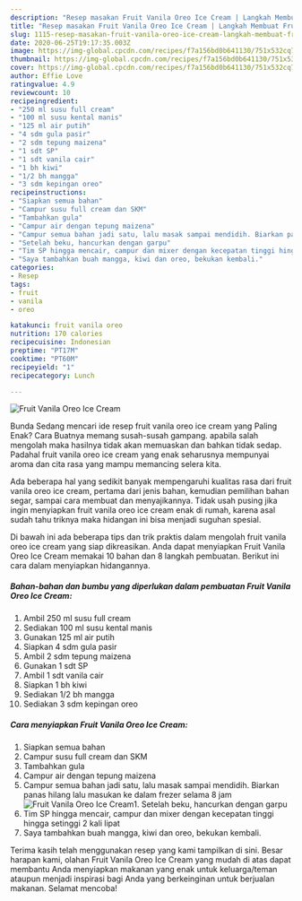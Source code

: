 ```yaml
---
description: "Resep masakan Fruit Vanila Oreo Ice Cream | Langkah Membuat Fruit Vanila Oreo Ice Cream Yang Enak Dan Mudah"
title: "Resep masakan Fruit Vanila Oreo Ice Cream | Langkah Membuat Fruit Vanila Oreo Ice Cream Yang Enak Dan Mudah"
slug: 1115-resep-masakan-fruit-vanila-oreo-ice-cream-langkah-membuat-fruit-vanila-oreo-ice-cream-yang-enak-dan-mudah
date: 2020-06-25T19:17:35.003Z
image: https://img-global.cpcdn.com/recipes/f7a156bd0b641130/751x532cq70/fruit-vanila-oreo-ice-cream-foto-resep-utama.jpg
thumbnail: https://img-global.cpcdn.com/recipes/f7a156bd0b641130/751x532cq70/fruit-vanila-oreo-ice-cream-foto-resep-utama.jpg
cover: https://img-global.cpcdn.com/recipes/f7a156bd0b641130/751x532cq70/fruit-vanila-oreo-ice-cream-foto-resep-utama.jpg
author: Effie Love
ratingvalue: 4.9
reviewcount: 10
recipeingredient:
- "250 ml susu full cream"
- "100 ml susu kental manis"
- "125 ml air putih"
- "4 sdm gula pasir"
- "2 sdm tepung maizena"
- "1 sdt SP"
- "1 sdt vanila cair"
- "1 bh kiwi"
- "1/2 bh mangga"
- "3 sdm kepingan oreo"
recipeinstructions:
- "Siapkan semua bahan"
- "Campur susu full cream dan SKM"
- "Tambahkan gula"
- "Campur air dengan tepung maizena"
- "Campur semua bahan jadi satu, lalu masak sampai mendidih. Biarkan panas hilang lalu masukan ke dalam frezer selama 8 jam"
- "Setelah beku, hancurkan dengan garpu"
- "Tim SP hingga mencair, campur dan mixer dengan kecepatan tinggi hingga setinggi 2 kali lipat"
- "Saya tambahkan buah mangga, kiwi dan oreo, bekukan kembali."
categories:
- Resep
tags:
- fruit
- vanila
- oreo

katakunci: fruit vanila oreo 
nutrition: 170 calories
recipecuisine: Indonesian
preptime: "PT17M"
cooktime: "PT60M"
recipeyield: "1"
recipecategory: Lunch

---
```



![Fruit Vanila Oreo Ice Cream](https://img-global.cpcdn.com/recipes/f7a156bd0b641130/751x532cq70/fruit-vanila-oreo-ice-cream-foto-resep-utama.jpg)

Bunda Sedang mencari ide resep fruit vanila oreo ice cream yang Paling Enak? Cara Buatnya memang susah-susah gampang. apabila salah mengolah maka hasilnya tidak akan memuaskan dan bahkan tidak sedap. Padahal fruit vanila oreo ice cream yang enak seharusnya mempunyai aroma dan cita rasa yang mampu memancing selera kita.

Ada beberapa hal yang sedikit banyak mempengaruhi kualitas rasa dari fruit vanila oreo ice cream, pertama dari jenis bahan, kemudian pemilihan bahan segar, sampai cara membuat dan menyajikannya. Tidak usah pusing jika ingin menyiapkan fruit vanila oreo ice cream enak di rumah, karena asal sudah tahu triknya maka hidangan ini bisa menjadi suguhan spesial.




Di bawah ini ada beberapa tips dan trik praktis dalam mengolah fruit vanila oreo ice cream yang siap dikreasikan. Anda dapat menyiapkan Fruit Vanila Oreo Ice Cream memakai 10 bahan dan 8 langkah pembuatan. Berikut ini cara dalam menyiapkan hidangannya.

<!--inarticleads1-->

##### Bahan-bahan dan bumbu yang diperlukan dalam pembuatan Fruit Vanila Oreo Ice Cream:

1. Ambil 250 ml susu full cream
1. Sediakan 100 ml susu kental manis
1. Gunakan 125 ml air putih
1. Siapkan 4 sdm gula pasir
1. Ambil 2 sdm tepung maizena
1. Gunakan 1 sdt SP
1. Ambil 1 sdt vanila cair
1. Siapkan 1 bh kiwi
1. Sediakan 1/2 bh mangga
1. Sediakan 3 sdm kepingan oreo




<!--inarticleads2-->

##### Cara menyiapkan Fruit Vanila Oreo Ice Cream:

1. Siapkan semua bahan
1. Campur susu full cream dan SKM
1. Tambahkan gula
1. Campur air dengan tepung maizena
1. Campur semua bahan jadi satu, lalu masak sampai mendidih. Biarkan panas hilang lalu masukan ke dalam frezer selama 8 jam
<img src="//assets-global.cpcdn.com/assets/icons/button_play-2c75c40dde080a61004c1f40b05d8f140eaff45d7e9e6481dc71c63d2e7c4909.png" alt="Fruit Vanila Oreo Ice Cream">1. Setelah beku, hancurkan dengan garpu
1. Tim SP hingga mencair, campur dan mixer dengan kecepatan tinggi hingga setinggi 2 kali lipat
1. Saya tambahkan buah mangga, kiwi dan oreo, bekukan kembali.




Terima kasih telah menggunakan resep yang kami tampilkan di sini. Besar harapan kami, olahan Fruit Vanila Oreo Ice Cream yang mudah di atas dapat membantu Anda menyiapkan makanan yang enak untuk keluarga/teman ataupun menjadi inspirasi bagi Anda yang berkeinginan untuk berjualan makanan. Selamat mencoba!
